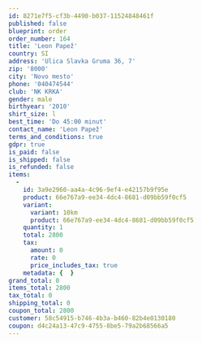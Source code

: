 ```yaml
---
id: 8271e7f5-cf3b-4490-b037-11524848461f
published: false
blueprint: order
order_number: 164
title: 'Leon Papež'
country: SI
address: 'Ulica Slavka Gruma 36, 7'
zip: '8000'
city: 'Novo mesto'
phone: '040474544'
club: 'NK KRKA'
gender: male
birthyear: '2010'
shirt_size: l
best_time: 'Do 45:00 minut'
contact_name: 'Leon Papež'
terms_and_conditions: true
gdpr: true
is_paid: false
is_shipped: false
is_refunded: false
items:
  -
    id: 3a9e2960-aa4a-4c96-9ef4-e42157b9f95e
    product: 66e767a9-ee34-4dc4-8681-d09bb59f0cf5
    variant:
      variant: 10km
      product: 66e767a9-ee34-4dc4-8681-d09bb59f0cf5
    quantity: 1
    total: 2800
    tax:
      amount: 0
      rate: 0
      price_includes_tax: true
    metadata: {  }
grand_total: 0
items_total: 2800
tax_total: 0
shipping_total: 0
coupon_total: 2800
customer: 58c54915-b746-4b3a-b460-82b4e0130180
coupon: d4c24a13-47c9-4755-8be5-79a2b68566a5
---
```


